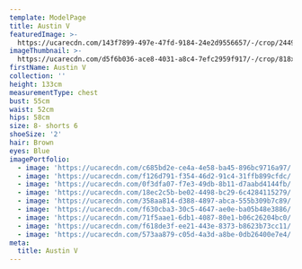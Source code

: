 ```yaml
---
template: ModelPage
title: Austin V
featuredImage: >-
  https://ucarecdn.com/143f7899-497e-47fd-9184-24e2d9556657/-/crop/2449x1311/0,0/-/preview/
imageThumbnail: >-
  https://ucarecdn.com/d5f6b036-ace8-4031-a8c4-7efc2959f917/-/crop/818x1103/447,38/-/preview/
firstName: Austin V
collection: ''
height: 133cm
measurementType: chest
bust: 55cm
waist: 52cm
hips: 58cm
size: 8- shorts 6
shoeSize: '2'
hair: Brown
eyes: Blue
imagePortfolio:
  - image: 'https://ucarecdn.com/c685bd2e-ce4a-4e58-ba45-896bc9716a97/'
  - image: 'https://ucarecdn.com/f126d791-f354-46d2-91c4-31ffb899cfdc/'
  - image: 'https://ucarecdn.com/0f3dfa07-f7e3-49db-8b11-d7aabd4144fb/'
  - image: 'https://ucarecdn.com/18ec2c5b-be02-4498-bc29-6c4284115279/'
  - image: 'https://ucarecdn.com/358aa814-d388-4897-abca-555b309b7c89/'
  - image: 'https://ucarecdn.com/f630cba3-30c5-4647-ae0e-ba05b48e3886/'
  - image: 'https://ucarecdn.com/71f5aae1-6db1-4087-80e1-b06c26204bc0/'
  - image: 'https://ucarecdn.com/f618de3f-ee21-443e-8373-b8623b73cc11/'
  - image: 'https://ucarecdn.com/573aa879-c05d-4a3d-a8be-0db26400e7e4/'
meta:
  title: Austin V
---
```


